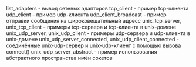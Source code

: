 list_adapters - вывод сетевых адапторов
tcp_client - пример tcp-клиента
udp_client - пример udp-клиента
udp_client_broadcast - пример отправки сообщения на широковещательный адресс
unix_tcp_server, unix_tcp_client - примеры tcp-сервера и tcp-клиента в unix-домене
unix_udp_server, unix_udp_client - примеры udp-сервера и udp-клиента в unix-домене
unix_udp_server_connected, unix_udp_client_connected - соединённые unix-udp-сервер и unix-udp-клиент с помощью вызова connect()
unix_udp_server_abstract - пример использования абстрактного пространства имён сокетов
